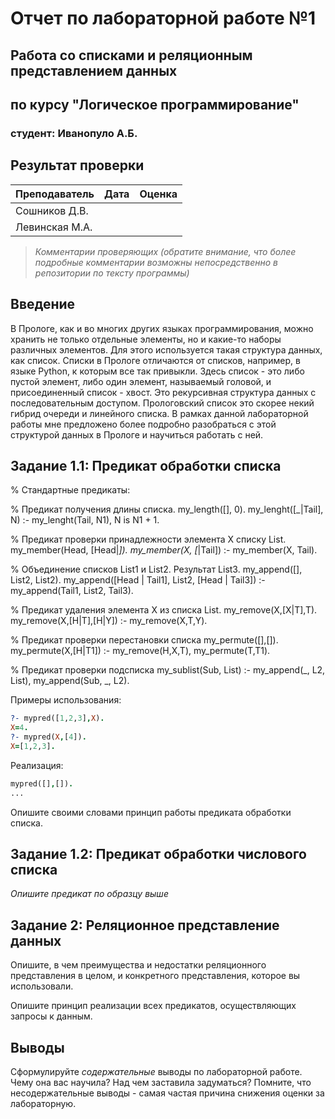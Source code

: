 # Отчет по лабораторной работе №1
## Работа со списками и реляционным представлением данных
## по курсу "Логическое программирование"

### студент: Иванопуло А.Б.

## Результат проверки

| Преподаватель     | Дата         |  Оценка       |
|-------------------|--------------|---------------|
| Сошников Д.В. |              |               |
| Левинская М.А.|              |               |

> *Комментарии проверяющих (обратите внимание, что более подробные комментарии возможны непосредственно в репозитории по тексту программы)*


## Введение

В Прологе, как и во многих других языках программирования, можно хранить не только отдельные элементы, но и какие-то наборы различных элементов. Для этого используется такая структура данных, как список. Списки в Прологе отличаются от списков, например, в языке Python, к которым все так привыкли. Здесь список - это либо пустой элемент, либо один элемент, называемый головой, и присоединенный список - хвост. Это рекурсивная структура данных с последовательным доступом. Прологовский список это скорее некий гибрид очереди и линейного списка. В рамках данной лабораторной работы мне предложено более подробно разобраться с этой структурой данных в Прологе и научиться работать с ней.

## Задание 1.1: Предикат обработки списка

% Стандартные предикаты:

% Предикат получения длины списка.
my_length([], 0). 
my_lenght([_|Tail], N) :- my_lenght(Tail, N1), 
                        N is N1 + 1.

% Предикат проверки принадлежности элемента X списку List.
my_member(Head, [Head|_]).
my_member(X, [_|Tail]) :- my_member(X, Tail).

% Объединение списков List1 и List2. Результат List3.
my_append([], List2, List2).
my_append([Head | Tail1], List2, [Head | Tail3]) :- my_append(Tail1, List2, Tail3).

% Предикат удаления элемента X из списка List.
my_remove(X,[X|T],T).
my_remove(X,[H|T],[H|Y]) :- my_remove(X,T,Y).

% Предикат проверки перестановки списка
my_permute([],[]).
my_permute(X,[H|T1]) :-
  my_remove(H,X,T),
  my_permute(T,T1).

% Предикат проверки подсписка
my_sublist(Sub, List) :-
	my_append(_, L2, List),
	my_append(Sub, _, L2).

Примеры использования:
```prolog
?- mypred([1,2,3],X).
X=4.
?- mypred(X,[4]).
X=[1,2,3].
```

Реализация:
```prolog
mypred([],[]).
...
```

Опишите своими словами принцип работы предиката обработки списка.

## Задание 1.2: Предикат обработки числового списка

*Опишите предикат по образцу выше*

## Задание 2: Реляционное представление данных

Опишите, в чем преимущества и недостатки реляционного представления в целом, и конкретного представления, которое вы использовали.

Опишите принцип реализации всех предикатов, осуществляющих запросы к данным.

## Выводы

Сформулируйте *содержательные* выводы по лабораторной работе. Чему она вас научила? Над чем заставила задуматься? Помните, что несодержательные выводы -
самая частая причина снижения оценки за лабораторную.




